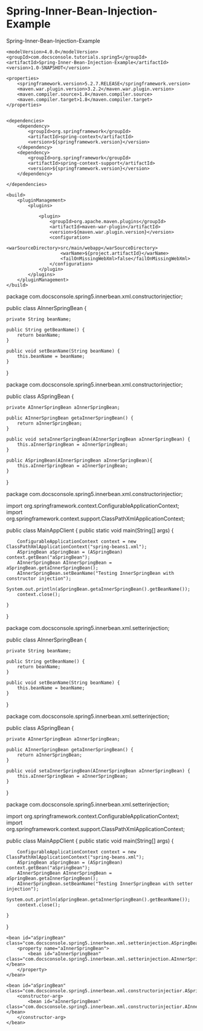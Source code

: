 # Spring-Inner-Bean-Injection-Example
Spring-Inner-Bean-Injection-Example


<?xml version="1.0" encoding="UTF-8"?>
<project xmlns:xsi="http://www.w3.org/2001/XMLSchema-instance"
         xmlns="http://maven.apache.org/POM/4.0.0"
         xsi:schemaLocation="http://maven.apache.org/POM/4.0.0 http://maven.apache.org/xsd/maven-4.0.0.xsd">

    <modelVersion>4.0.0</modelVersion>
    <groupId>com.docsconsole.tutorials.spring5</groupId>
    <artifactId>Spring-Inner-Bean-Injection-Example</artifactId>
    <version>1.0-SNAPSHOT</version>

    <properties>
        <springframework.version>5.2.7.RELEASE</springframework.version>
        <maven.war.plugin.version>3.2.2</maven.war.plugin.version>
        <maven.compiler.source>1.8</maven.compiler.source>
        <maven.compiler.target>1.8</maven.compiler.target>
    </properties>


    <dependencies>
        <dependency>
            <groupId>org.springframework</groupId>
            <artifactId>spring-context</artifactId>
            <version>${springframework.version}</version>
        </dependency>
        <dependency>
            <groupId>org.springframework</groupId>
            <artifactId>spring-context-support</artifactId>
            <version>${springframework.version}</version>
        </dependency>

    </dependencies>

    <build>
        <pluginManagement>
            <plugins>

                <plugin>
                    <groupId>org.apache.maven.plugins</groupId>
                    <artifactId>maven-war-plugin</artifactId>
                    <version>${maven.war.plugin.version}</version>
                    <configuration>
                        <warSourceDirectory>src/main/webapp</warSourceDirectory>
                        <warName>${project.artifactId}</warName>
                        <failOnMissingWebXml>false</failOnMissingWebXml>
                    </configuration>
                </plugin>
            </plugins>
        </pluginManagement>
    </build>
</project>




package com.docsconsole.spring5.innerbean.xml.constructorinjectior;

public class AInnerSpringBean {

    private String beanName;

    public String getBeanName() {
        return beanName;
    }

    public void setBeanName(String beanName) {
        this.beanName = beanName;
    }
}



package com.docsconsole.spring5.innerbean.xml.constructorinjectior;

public class ASpringBean {

    private AInnerSpringBean aInnerSpringBean;

    public AInnerSpringBean getaInnerSpringBean() {
        return aInnerSpringBean;
    }

    public void setaInnerSpringBean(AInnerSpringBean aInnerSpringBean) {
        this.aInnerSpringBean = aInnerSpringBean;
    }

    public ASpringBean(AInnerSpringBean aInnerSpringBean){
        this.aInnerSpringBean = aInnerSpringBean;
    }
}




package com.docsconsole.spring5.innerbean.xml.constructorinjectior;

import org.springframework.context.ConfigurableApplicationContext;
import org.springframework.context.support.ClassPathXmlApplicationContext;

public class MainAppClient {
    public static void main(String[] args) {

        ConfigurableApplicationContext context = new ClassPathXmlApplicationContext("spring-beans1.xml");
        ASpringBean aSpringBean = (ASpringBean) context.getBean("aSpringBean");
        AInnerSpringBean AInnerSpringBean = aSpringBean.getaInnerSpringBean();
        AInnerSpringBean.setBeanName("Testing InnerSpringBean with constructor injection");
        System.out.println(aSpringBean.getaInnerSpringBean().getBeanName());
        context.close();

    }
}






package com.docsconsole.spring5.innerbean.xml.setterinjection;

public class AInnerSpringBean  {

    private String beanName;

    public String getBeanName() {
        return beanName;
    }

    public void setBeanName(String beanName) {
        this.beanName = beanName;
    }
}








package com.docsconsole.spring5.innerbean.xml.setterinjection;

public class ASpringBean {

    private AInnerSpringBean aInnerSpringBean;

    public AInnerSpringBean getaInnerSpringBean() {
        return aInnerSpringBean;
    }

    public void setaInnerSpringBean(AInnerSpringBean aInnerSpringBean) {
        this.aInnerSpringBean = aInnerSpringBean;
    }
}






package com.docsconsole.spring5.innerbean.xml.setterinjection;

import org.springframework.context.ConfigurableApplicationContext;
import org.springframework.context.support.ClassPathXmlApplicationContext;

public class MainAppClient {
    public static void main(String[] args) {

        ConfigurableApplicationContext context = new ClassPathXmlApplicationContext("spring-beans.xml");
        ASpringBean aSpringBean = (ASpringBean) context.getBean("aSpringBean");
        AInnerSpringBean AInnerSpringBean = aSpringBean.getaInnerSpringBean();
        AInnerSpringBean.setBeanName("Testing InnerSpringBean with setter injection");
        System.out.println(aSpringBean.getaInnerSpringBean().getBeanName());
        context.close();

    }
}






<?xml version="1.0" encoding="UTF-8"?>
<beans xmlns:xsi="http://www.w3.org/2001/XMLSchema-instance"
       xmlns="http://www.springframework.org/schema/beans"
       xsi:schemaLocation="http://www.springframework.org/schema/beans
        http://www.springframework.org/schema/beans/spring-beans.xsd">

    <bean id="aSpringBean" class="com.docsconsole.spring5.innerbean.xml.setterinjection.ASpringBean">
        <property name="aInnerSpringBean">
            <bean id="aInnerSpringBean" class="com.docsconsole.spring5.innerbean.xml.setterinjection.AInnerSpringBean"></bean>
        </property>
    </bean>

</beans>





<?xml version="1.0" encoding="UTF-8"?>
<beans xmlns:xsi="http://www.w3.org/2001/XMLSchema-instance"
       xmlns="http://www.springframework.org/schema/beans"
       xsi:schemaLocation="http://www.springframework.org/schema/beans
        http://www.springframework.org/schema/beans/spring-beans.xsd">

    <bean id="aSpringBean" class="com.docsconsole.spring5.innerbean.xml.constructorinjectior.ASpringBean">
        <constructor-arg>
            <bean id="aInnerSpringBean" class="com.docsconsole.spring5.innerbean.xml.constructorinjectior.AInnerSpringBean"></bean>
        </constructor-arg>
    </bean>
</beans>
